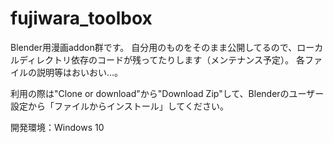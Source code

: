 # fujiwara_toolbox
Blender用漫画addon群です。
自分用のものをそのまま公開してるので、ローカルディレクトリ依存のコードが残ってたりします（メンテナンス予定）。
各ファイルの説明等はおいおい…。

利用の際は"Clone or download"から"Download Zip"して、Blenderのユーザー設定から「ファイルからインストール」してください。

開発環境：Windows 10
